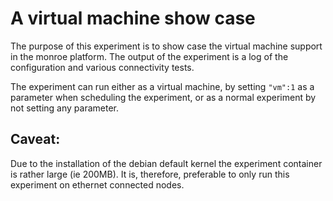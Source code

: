 # A virtual machine show case 
The purpose of this experiment is to show case the virtual machine support in the monroe platform. 
The output of the experiment is a log of the configuration and various connectivity tests.

The experiment can run either as a virtual machine, by setting ```"vm":1``` as a parameter when scheduling the experiment, or as a normal experiment by not setting any parameter. 

## Caveat:
Due to the installation of the debian default kernel the experiment container is rather large (ie 200MB). It is, therefore, preferable to only run this experiment on ethernet connected nodes. 

